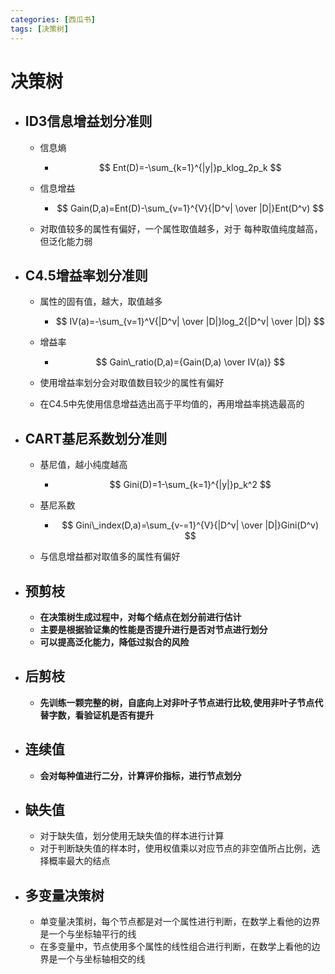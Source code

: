 ```yaml
---
categories: [西瓜书]
tags: [决策树]
---
```

# 决策树

- ## ID3信息增益划分准则

  - 信息熵
  
    - $$
      Ent(D)=-\sum_{k=1}^{|y|}p_klog_2p_k
      $$
    
  - 信息增益
  
    - $$
    Gain(D,a)=Ent(D)-\sum_{v=1}^{V}{|D^v| \over |D|}Ent(D^v)
      $$
    
  - 对取值较多的属性有偏好，一个属性取值越多，对于 每种取值纯度越高，但泛化能力弱
  
- ## C4.5增益率划分准则

  - 属性的固有值，越大，取值越多

    - $$
      IV(a)=-\sum_{v=1}^V{|D^v| \over |D|}log_2{|D^v| \over |D|}
      $$

  - 增益率

    - $$
      Gain\_ratio(D,a)={Gain(D,a) \over IV(a)}
      $$

      

  - 使用增益率划分会对取值数目较少的属性有偏好

  - 在C4.5中先使用信息增益选出高于平均值的，再用增益率挑选最高的

- ## CART基尼系数划分准则

  - 基尼值，越小纯度越高

    - $$
      Gini(D)=1-\sum_{k=1}^{|y|}p_k^2
      $$

  - 基尼系数

    - $$
      Gini\_index(D,a)=\sum_{v-=1}^{V}{|D^v| \over |D|}Gini(D^v)
      $$

  - 与信息增益都对取值多的属性有偏好

- ## 预剪枝

  - **在决策树生成过程中，对每个结点在划分前进行估计**
  - **主要是根据验证集的性能是否提升进行是否对节点进行划分**
  - **可以提高泛化能力，降低过拟合的风险**

- ## 后剪枝 

  - **先训练一颗完整的树，自底向上对非叶子节点进行比较,使用非叶子节点代替字数，看验证机是否有提升**

- ## 连续值

  - **会对每种值进行二分，计算评价指标，进行节点划分**

- ## 缺失值

	- 对于缺失值，划分使用无缺失值的样本进行计算
	- 对于判断缺失值的样本时，使用权值乘以对应节点的非空值所占比例，选择概率最大的结点

- ## 多变量决策树

  - 单变量决策树，每个节点都是对一个属性进行判断，在数学上看他的边界是一个与坐标轴平行的线
  - 在多变量中，节点使用多个属性的线性组合进行判断，在数学上看他的边界是一个与坐标轴相交的线

